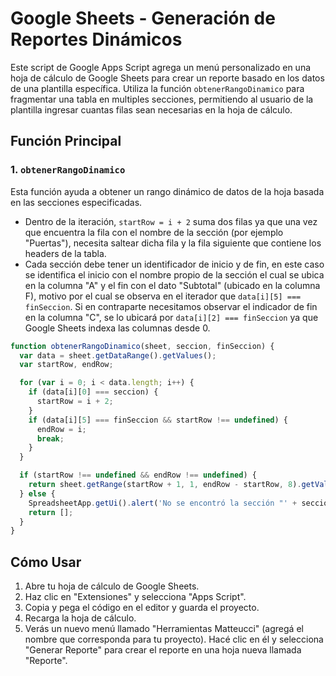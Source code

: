 # Google Sheets - Generación de Reportes Dinámicos

Este script de Google Apps Script agrega un menú personalizado en una hoja de cálculo de Google Sheets para crear un reporte basado en los datos de una plantilla específica. Utiliza la función `obtenerRangoDinamico` para fragmentar una tabla en multiples secciones, permitiendo al usuario de la plantilla ingresar cuantas filas sean necesarias en la hoja de cálculo.

## Función Principal

### 1. `obtenerRangoDinamico`
Esta función ayuda a obtener un rango dinámico de datos de la hoja basada en las secciones especificadas.
- Dentro de la iteración, `startRow = i + 2` suma dos filas ya que una vez que encuentra la fila con el nombre de la sección (por ejemplo "Puertas"), necesita saltear dicha fila y la fila siguiente que contiene los headers de la tabla.
- Cada sección debe tener un identificador de inicio y de fin, en este caso se identifica el inicio con el nombre propio de la sección el cual se ubica en la columna "A" y el fin con el dato "Subtotal" (ubicado en la columna F), motivo por el cual se observa en el iterador que `data[i][5] === finSeccion`. Si en contraparte necesitamos observar el indicador de fin en la columna "C", se lo ubicará por `data[i][2] === finSeccion` ya que Google Sheets indexa las columnas desde 0.
```javascript
function obtenerRangoDinamico(sheet, seccion, finSeccion) {
  var data = sheet.getDataRange().getValues();
  var startRow, endRow;

  for (var i = 0; i < data.length; i++) {
    if (data[i][0] === seccion) {
      startRow = i + 2;
    }
    if (data[i][5] === finSeccion && startRow !== undefined) {
      endRow = i;
      break;
    }
  }

  if (startRow !== undefined && endRow !== undefined) {
    return sheet.getRange(startRow + 1, 1, endRow - startRow, 8).getValues();
  } else {
    SpreadsheetApp.getUi().alert('No se encontró la sección "' + seccion + '" o el final de la sección.');
    return [];
  }
}
```

## Cómo Usar
1. Abre tu hoja de cálculo de Google Sheets.
2. Haz clic en "Extensiones" y selecciona "Apps Script".
3. Copia y pega el código en el editor y guarda el proyecto.
4. Recarga la hoja de cálculo.
5. Verás un nuevo menú llamado "Herramientas Matteucci" (agregá el nombre que corresponda para tu proyecto). Hacé clic en él y selecciona "Generar Reporte" para crear el reporte en una hoja nueva llamada "Reporte".

